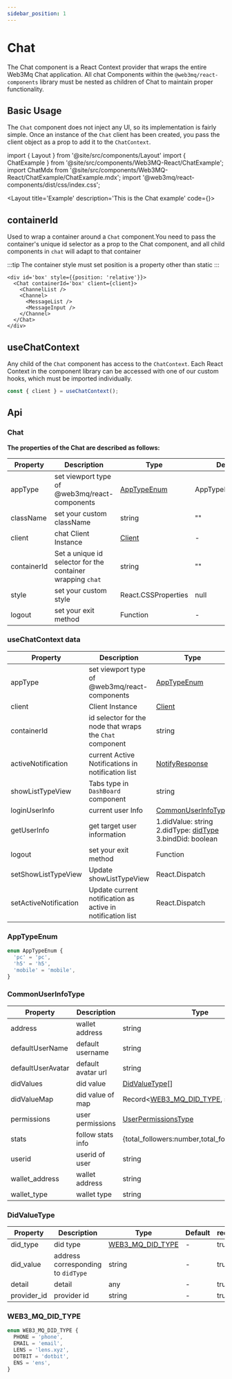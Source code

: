 ```yaml
---
sidebar_position: 1
---
```


# Chat

The Chat component is a React Context provider that wraps the entire Web3Mq Chat application. All chat Components within the `@web3mq/react-components` library must be nested as children of Chat to maintain proper functionality.
 

## Basic Usage

The `Chat` component does not inject any UI, so its implementation is fairly simple. Once an instance of the `Chat` client has been created, you pass the client object as a prop to add it to the `ChatContext`.

import { Layout } from '@site/src/components/Layout'
import { ChatExample } from '@site/src/components/Web3MQ-React/ChatExample';
import ChatMdx from '@site/src/components/Web3MQ-React/ChatExample/ChatExample.mdx';
import '@web3mq/react-components/dist/css/index.css';

<Layout
title='Example'
description='This is the Chat example'
code={<ChatMdx />}>
<ChatExample />
</Layout>

## containerId

Used to wrap a container around a `Chat` component.You need to pass the container's unique id selector as a prop to the Chat component, and all child components in `chat` will adapt to that container

:::tip
  The container style must set position is a property other than static
:::

```tsx
<div id='box' style={{position: 'relative'}}>
  <Chat containerId='box' client={client}>
    <ChannelList />
    <Channel>
      <MessageList />
      <MessageInput />
    </Channel>
  </Chat>
</div>
```

## useChatContext

Any child of the `Chat` component has access to the `ChatContext`. Each React Context in the component library can be accessed with one of our custom hooks, which must be imported individually.

```ts
const { client } = useChatContext();
```

## Api
### Chat
**The properties of the Chat are described as follows:**

| Property    | Description                                       | Type                                                                                 | Default           | required |
| ----------- | ------------------------------------------------- | ------------------------------------------------------------------------------------ | ----------------- | -------- |
| appType     | set viewport type of @web3mq/react-components     | [AppTypeEnum](/docs/Web3MQ-UI-Components/Web3MQ-React/chatComponent/Chat#apptypeenum)| AppTypeEnum["pc"] |   false  |
| className   | set your custom className                         | string                                                                               |   ""              |   false  |
| client      | chat Client Instance                              | [Client](/docs/Web3MQ-SDK/JS-SDK/client/)                                            |   -               |   true   |
| containerId | Set a unique id selector for the container wrapping `chat`| string                                                                               |   ""              |   false  |
| style       | set your custom style                             | React.CSSProperties                                                                  |   null            |   false  |
| logout      | set your exit method                              | Function                                                                             |   -               |   true   |

### useChatContext data

| Property             | Description                                   | Type                                                                                              | Default | required |
| -------------------- | --------------------------------------------- | ------------------------------------------------------------------------------------------------- | ------- | -------- |
| appType              | set viewport type of @web3mq/react-components | [AppTypeEnum](/docs/Web3MQ-UI-Components/Web3MQ-React/chatComponent/Chat#apptypeenum)             | AppTypeEnum["pc"] |   -    |
| client               | Client Instance                               | [Client](/docs/Web3MQ-SDK/JS-SDK/client/)                                                         |   -     |    -     |
| containerId          | id selector for the node that wraps the `Chat` component | string                                                                                            |  ""     |    -     |
| activeNotification   | current Active Notifications in notification list | [NotifyResponse](/docs/Web3MQ-SDK/JS-SDK/types/#notifyresponse)                               |  null   |    -     |
| showListTypeView     | Tabs type in `DashBoard` component            | string                                                                                            | "room"  |    -     |
| loginUserInfo        | current user Info   | [CommonUserInfoType](/docs/Web3MQ-UI-Components/Web3MQ-React/chatComponent/Chat#commonuserinfotype)                         |  null   |    -     |
| getUserInfo          | get target user information                   |1.didValue: string 2.didType: [didType](/docs/Web3MQ-SDK/JS-SDK/types/#didtype) 3.bindDid: boolean |  -      |    -     |
| logout               | set your exit method                          | Function                                                                                          |   -     |    -     |
| setShowListTypeView  | Update showListTypeView                       | React.Dispatch                                                                                    |  -      |    -     |
| setActiveNotification | Update current notification as active in notification list | React.Dispatch                                                                                    |  -      |    -     |
### AppTypeEnum
```ts
enum AppTypeEnum {
  'pc' = 'pc',
  'h5' = 'h5',
  'mobile' = 'mobile',
}
```

### CommonUserInfoType
| Property          | Description        | Type                                                                     | Default   | required |
| ----------------- | ------------------ | ------------------------------------------------------------------------ | --------- | -------- |
| address           | wallet address     | string                                                                   |  -        |  true    |
| defaultUserName   | default username   | string                                                                   |  -        |  true    |
| defaultUserAvatar | default avatar url | string                                                                   |  -        |  true    |
| didValues         | did value          | [DidValueType](/docs/Web3MQ-UI-Components/Web3MQ-React/chatComponent/Chat#didvaluetype)[]|  -        |  true    |
| didValueMap       | did value of map   | Record<[WEB3_MQ_DID_TYPE](/docs/Web3MQ-UI-Components/Web3MQ-React/chatComponent/Chat#web3_mq_did_type), string>                                         |  -        |  true    |
| permissions       | user permissions   | [UserPermissionsType](/docs/Web3MQ-SDK/JS-SDK/types/#userpermissionstype)|  -        |  true    |
| stats             | follow stats info  | {total_followers:number,total_following:number}                          |  -        |  true    |
| userid            | userid of user     | string                                                                   |  -        |  true    |
| wallet_address    | wallet address     | string                                                                   |  -        |  true    |
| wallet_type       | wallet type        | string                                                                   |  -        |  true    |

### DidValueType
| Property  | Description        | Type                                                                     | Default   | required |
| --------- | ------------------ | ------------------------------------------------------------------------ | --------- | -------- |
| did_type  | did type           | [WEB3_MQ_DID_TYPE](/docs/Web3MQ-UI-Components/Web3MQ-React/chatComponent/Chat#web3_mq_did_type) |  -        |  true    |
| did_value | address corresponding to `didType` | string                                                  |  -        |  true    |
| detail    | detail             | any                                                                     |  -        |  true    |
|provider_id| provider id        | string                                                                  |  -        |  true    |
### WEB3_MQ_DID_TYPE
```ts
enum WEB3_MQ_DID_TYPE {
  PHONE = 'phone',
  EMAIL = 'email',
  LENS = 'lens.xyz',
  DOTBIT = 'dotbit',
  ENS = 'ens',
}